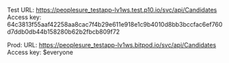 Test
URL:
https://peoplesure_testapp-lv1ws.test.p10.io/svc/api/Candidates
Access key:
64c3813f55aaf42258aa8cac7f4b29e611e918e1c9b4010d8bb3bccfac6ef760d7ddb0db44b158280b62b2fbcb809f72

Prod:
URL:
https://peoplesure_testapp-lv1ws.bitpod.io/svc/api/Candidates
Access key:
$everyone
